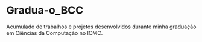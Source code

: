# Gradua-o_BCC
Acumulado de trabalhos e projetos desenvolvidos durante minha graduação em Ciências da Computação no ICMC.
